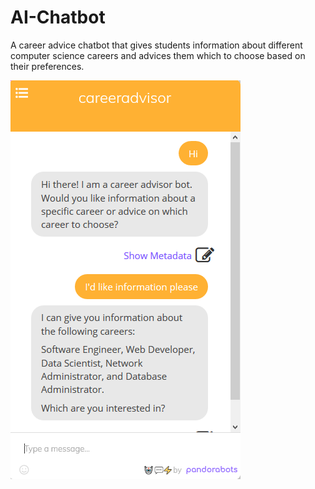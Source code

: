 # AI-Chatbot

A career advice chatbot that gives students information about different computer science careers and advices them which to choose based on their preferences.

<img src="CareerAdvisor.PNG"/>
